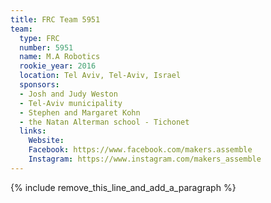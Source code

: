 ```yaml
---
title: FRC Team 5951
team:
  type: FRC
  number: 5951
  name: M.A Robotics
  rookie_year: 2016
  location: Tel Aviv, Tel-Aviv, Israel
  sponsors:
  - Josh and Judy Weston
  - Tel-Aviv municipality
  - Stephen and Margaret Kohn
  - the Natan Alterman school - Tichonet
  links:
    Website:
    Facebook: https://www.facebook.com/makers.assemble
    Instagram: https://www.instagram.com/makers_assemble
---
```


{% include remove_this_line_and_add_a_paragraph %}